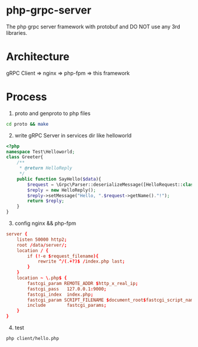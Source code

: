 # php-grpc-server
The php grpc server framework with protobuf and DO NOT use any 3rd libraries.

# Architecture

gRPC Client  => nginx => php-fpm => this framework

# Process

1. proto and genproto to php files

```bash
cd proto && make
```

2. write gRPC Server in services dir like helloworld

```php
<?php
namespace Test\Helloworld;
class Greeter{
	/**
	 * @return HelloReply
	 */
	public function SayHello($data){
		$request = \Grpc\Parser::deserializeMessage([HelloRequest::class, null], $data);
		$reply = new HelloReply();
		$reply->setMessage("Hello, ".$request->getName()."!");
		return $reply;
	}
}

```

3. config nginx && php-fpm

```conf
server {
	listen 50000 http2;
	root /data/server/;
	location / {
		if (!-e $request_filename){
			rewrite ^/(.+?)$ /index.php last;
		}
	}
	location ~ \.php$ {
		fastcgi_param REMOTE_ADDR $http_x_real_ip;
		fastcgi_pass   127.0.0.1:9000;
		fastcgi_index  index.php;
		fastcgi_param SCRIPT_FILENAME $document_root$fastcgi_script_name;
		include        fastcgi_params;
	}
}
```
4. test

```bash
php client/hello.php
```
